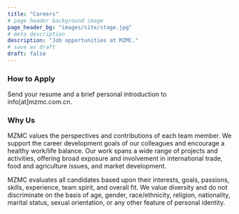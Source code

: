 ```yaml
---
title: "Careers"
# page header background image
page_header_bg: "images/site/stage.jpg"
# meta description
description: "Job opportunities at MZMC."
# save as draft
draft: false
---
```


### How to Apply

Send your resume and a brief personal introduction to info[at]mzmc.com.cn.

### Why Us

MZMC values the perspectives and contributions of each team member. We support the career development goals of our colleagues and encourage a healthy work/life balance. Our work spans a wide range of projects and activities, offering broad exposure and involvement in international trade, food and agriculture issues, and market development.

MZMC evaluates all candidates based upon their interests, goals, passions, skills, experience, team spirit, and overall fit. We value diversity and do not discriminate on the basis of age, gender, race/ethnicity, religion, nationality, marital status, sexual orientation, or any other feature of personal identity.
